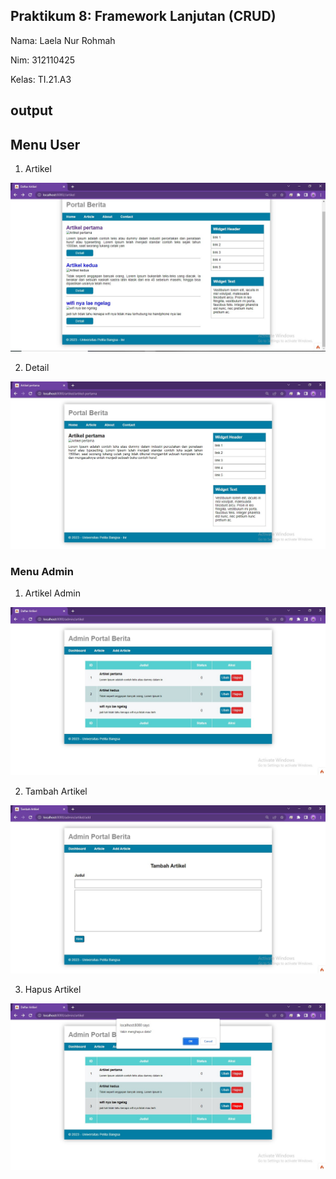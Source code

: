 ## Praktikum 8: Framework Lanjutan (CRUD)

Nama: Laela Nur Rohmah

Nim: 312110425

Kelas: TI.21.A3

## output

## Menu User

1. Artikel

![img1](images/artikel.jpg)

2. Detail 

![img2](images/detail.jpg)

### Menu Admin

1. Artikel Admin

![img3](images/admin.jpg)

2. Tambah Artikel

![img4](images/tambah.jpg)

3. Hapus Artikel

![img5](images/hapus.jpg)